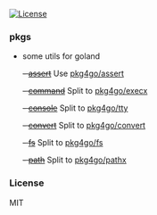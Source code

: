 [![License][license-img]][license-url]

### pkgs

* some utils for goland

  ~~- [assert](http://godoc.org/github.com/pkg4go/pkgs/assert)~~ Use [pkg4go/assert](https://github.com/pkg4go/assert)

  ~~- [command](http://godoc.org/github.com/pkg4go/pkgs/command)~~ Split to [pkg4go/execx](https://github.com/pkg4go/execx)

  ~~- [console](http://godoc.org/github.com/pkg4go/pkgs/console)~~ Split to [pkg4go/tty](https://github.com/pkg4go/tty)

  ~~- [convert](http://godoc.org/github.com/pkg4go/pkgs/convert)~~ Split to [pkg4go/convert](https://github.com/pkg4go/convert)

  ~~- [fs](http://godoc.org/github.com/pkg4go/pkgs/fs)~~ Split to [pkg4go/fs](https://github.com/pkg4go/fs)

  ~~- [path](http://godoc.org/github.com/pkg4go/pkgs/path)~~ Split to [pkg4go/pathx](https://github.com/pkg4go/pathx)

### License
MIT

[license-img]: http://img.shields.io/badge/license-MIT-green.svg?style=flat-square
[license-url]: http://opensource.org/licenses/MIT

